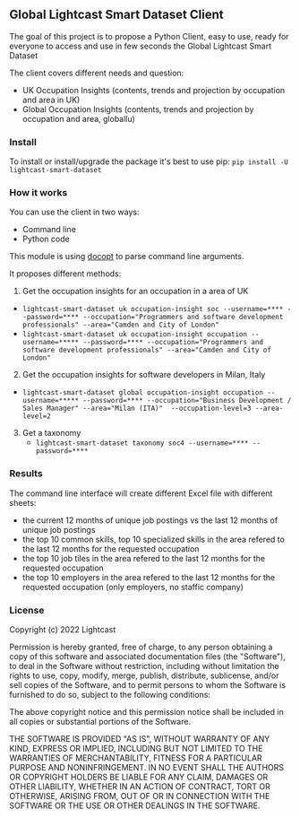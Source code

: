 ## Global Lightcast Smart Dataset Client

The goal of this project is to propose a Python Client, easy to use, ready for everyone to access and use in few seconds the Global Lightcast Smart Dataset

The client covers different needs and question:
- UK Occupation Insights (contents, trends and projection by occupation and area in UK)
- Global Occupation Insights (contents, trends and projection by occupation and area, globallu)


### Install

To install or install/upgrade the package it's best to use pip:
`pip install -U lightcast-smart-dataset`

### How it works

You can use the client in two ways:
- Command line
- Python code

This module is using [docopt](http://docopt.org/) to parse command line arguments.

It proposes different methods:

1. Get the occupation insights for an occupation in a area of UK
  * `lightcast-smart-dataset uk occupation-insight soc --username=**** --password=**** --occupation="Programmers and software development professionals" --area="Camden and City of London"`
  * `lightcast-smart-dataset uk occupation-insight occupation --username=***** --password=**** --occupation="Programmers and software development professionals" --area="Camden and City of London"`
2. Get the occupation insights for software developers in Milan, Italy
  * `lightcast-smart-dataset global occupation-insight occupation --username=***** --password=**** --occupation="Business Development / Sales Manager" --area="Milan (ITA)"  --occupation-level=3 --area-level=2`
3. Get a taxonomy
     * `lightcast-smart-dataset taxonomy soc4 --username=**** --password=****`

### Results

The command line interface will create different Excel file with different sheets:
- the current 12 months of unique job postings vs the last 12 months of unique job postings
- the top 10 common skills, top 10 specialized skills in the area refered to the last 12 months for the requested occupation
- the top 10 job tiles in the area refered to the last 12 months for the requested occupation
- the top 10 employers in the area refered to the last 12 months for the requested occupation (only employers, no staffic company)


### License

Copyright (c) 2022 Lightcast

Permission is hereby granted, free of charge, to any person obtaining a copy
of this software and associated documentation files (the "Software"), to deal
in the Software without restriction, including without limitation the rights
to use, copy, modify, merge, publish, distribute, sublicense, and/or sell
copies of the Software, and to permit persons to whom the Software is
furnished to do so, subject to the following conditions:

The above copyright notice and this permission notice shall be included in all
copies or substantial portions of the Software.

THE SOFTWARE IS PROVIDED "AS IS", WITHOUT WARRANTY OF ANY KIND, EXPRESS OR
IMPLIED, INCLUDING BUT NOT LIMITED TO THE WARRANTIES OF MERCHANTABILITY,
FITNESS FOR A PARTICULAR PURPOSE AND NONINFRINGEMENT. IN NO EVENT SHALL THE
AUTHORS OR COPYRIGHT HOLDERS BE LIABLE FOR ANY CLAIM, DAMAGES OR OTHER
LIABILITY, WHETHER IN AN ACTION OF CONTRACT, TORT OR OTHERWISE, ARISING FROM,
OUT OF OR IN CONNECTION WITH THE SOFTWARE OR THE USE OR OTHER DEALINGS IN THE
SOFTWARE.